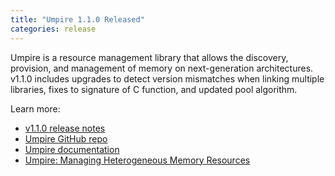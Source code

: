 ```yaml
---
title: "Umpire 1.1.0 Released"
categories: release
---
```


Umpire is a resource management library that allows the discovery, provision, and management of memory on next-generation architectures. v1.1.0 includes upgrades to detect version mismatches when linking multiple libraries, fixes to signature of C function, and updated pool algorithm.

Learn more:
- [v1.1.0 release notes](https://github.com/LLNL/Umpire/releases/tag/v1.1.0)
- [Umpire GitHub repo](https://github.com/LLNL/Umpire)
- [Umpire documentation](https://umpire.readthedocs.io/en/develop/)
- [Umpire: Managing Heterogeneous Memory Resources](https://computing.llnl.gov/projects/umpire)
